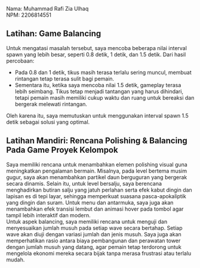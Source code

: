 Nama: Muhammad Rafi Zia Ulhaq<br>
NPM: 2206814551

## Latihan: Game Balancing

Untuk mengatasi masalah tersebut, saya mencoba beberapa nilai interval spawn yang lebih besar, seperti 0.8 detik, 1 detik, dan 1.5 detik. Dari hasil percobaan:

- Pada 0.8 dan 1 detik, tikus masih terasa terlalu sering muncul, membuat rintangan tetap terasa sulit bagi pemain.
- Sementara itu, ketika saya mencoba nilai 1.5 detik, gameplay terasa lebih seimbang. Tikus tetap menjadi tantangan yang harus dihindari, tetapi pemain masih memiliki cukup waktu dan ruang untuk bereaksi dan bergerak melewati rintangan.

Oleh karena itu, saya memutuskan untuk menggunakan interval spawn 1.5 detik sebagai solusi yang optimal.

## Latihan Mandiri: Rencana Polishing & Balancing Pada Game Proyek Kelompok

Saya memiliki rencana untuk menambahkan elemen polishing visual guna meningkatkan pengalaman bermain. Misalnya, pada level bertema musim gugur, saya akan menambahkan partikel daun berguguran yang bergerak secara dinamis. Selain itu, untuk level bersalju, saya berencana menghadirkan butiran salju yang jatuh perlahan serta efek kabut dingin dan lapisan es di tepi layar, sehingga memperkuat suasana pasca-apokaliptik yang dingin dan suram. Untuk menu dan antarmuka, saya juga akan menambahkan efek transisi lembut dan animasi hover pada tombol agar tampil lebih interaktif dan modern.<br>
Untuk aspek balancing, saya memiliki rencana untuk menguji dan menyesuaikan jumlah musuh pada setiap wave secara bertahap. Setiap wave akan diuji dengan variasi jumlah dan jenis musuh. Saya juga akan memperhatikan rasio antara biaya pembangunan dan perawatan tower dengan jumlah musuh yang datang, agar pemain tetap terdorong untuk mengelola ekonomi mereka secara bijak tanpa merasa frustrasi atau terlalu mudah.
